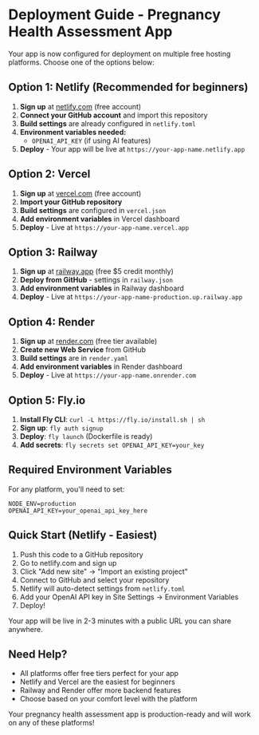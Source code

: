 # Deployment Guide - Pregnancy Health Assessment App

Your app is now configured for deployment on multiple free hosting platforms. Choose one of the options below:

## Option 1: Netlify (Recommended for beginners)

1. **Sign up** at [netlify.com](https://netlify.com) (free account)
2. **Connect your GitHub account** and import this repository
3. **Build settings** are already configured in `netlify.toml`
4. **Environment variables needed:**
   - `OPENAI_API_KEY` (if using AI features)
5. **Deploy** - Your app will be live at `https://your-app-name.netlify.app`

## Option 2: Vercel

1. **Sign up** at [vercel.com](https://vercel.com) (free account)
2. **Import your GitHub repository**
3. **Build settings** are configured in `vercel.json`
4. **Add environment variables** in Vercel dashboard
5. **Deploy** - Live at `https://your-app-name.vercel.app`

## Option 3: Railway

1. **Sign up** at [railway.app](https://railway.app) (free $5 credit monthly)
2. **Deploy from GitHub** - settings in `railway.json`
3. **Add environment variables** in Railway dashboard
4. **Deploy** - Live at `https://your-app-name-production.up.railway.app`

## Option 4: Render

1. **Sign up** at [render.com](https://render.com) (free tier available)
2. **Create new Web Service** from GitHub
3. **Build settings** are in `render.yaml`
4. **Add environment variables** in Render dashboard
5. **Deploy** - Live at `https://your-app-name.onrender.com`

## Option 5: Fly.io

1. **Install Fly CLI**: `curl -L https://fly.io/install.sh | sh`
2. **Sign up**: `fly auth signup`
3. **Deploy**: `fly launch` (Dockerfile is ready)
4. **Add secrets**: `fly secrets set OPENAI_API_KEY=your_key`

## Required Environment Variables

For any platform, you'll need to set:

```
NODE_ENV=production
OPENAI_API_KEY=your_openai_api_key_here
```

## Quick Start (Netlify - Easiest)

1. Push this code to a GitHub repository
2. Go to netlify.com and sign up
3. Click "Add new site" → "Import an existing project"
4. Connect to GitHub and select your repository
5. Netlify will auto-detect settings from `netlify.toml`
6. Add your OpenAI API key in Site Settings → Environment Variables
7. Deploy!

Your app will be live in 2-3 minutes with a public URL you can share anywhere.

## Need Help?

- All platforms offer free tiers perfect for your app
- Netlify and Vercel are the easiest for beginners
- Railway and Render offer more backend features
- Choose based on your comfort level with the platform

Your pregnancy health assessment app is production-ready and will work on any of these platforms!